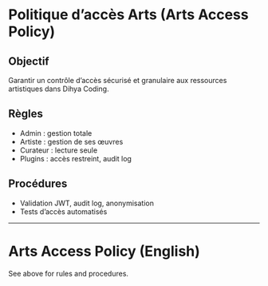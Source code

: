 # Politique d’accès Arts (Arts Access Policy)

## Objectif
Garantir un contrôle d’accès sécurisé et granulaire aux ressources artistiques dans Dihya Coding.

## Règles
- Admin : gestion totale
- Artiste : gestion de ses œuvres
- Curateur : lecture seule
- Plugins : accès restreint, audit log

## Procédures
- Validation JWT, audit log, anonymisation
- Tests d’accès automatisés

---

# Arts Access Policy (English)

See above for rules and procedures.
